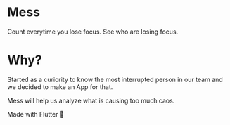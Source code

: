 # Mess

Count everytime you lose focus. See who are losing focus.

# Why?

Started as a curiority to know the most interrupted person in our team and we decided to make an App for that.

Mess will help us analyze what is causing too much caos.


Made with Flutter 💙